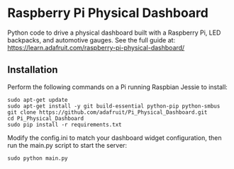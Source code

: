 # Raspberry Pi Physical Dashboard

Python code to drive a physical dashboard built with a Raspberry Pi, LED backpacks, and automotive gauges.  See the full guide at: https://learn.adafruit.com/raspberry-pi-physical-dashboard/

## Installation

Perform the following commands on a Pi running Raspbian Jessie to install:

    sudo apt-get update
    sudo apt-get install -y git build-essential python-pip python-smbus
    git clone https://github.com/adafruit/Pi_Physical_Dashboard.git
    cd Pi_Physical_Dashboard
    sudo pip install -r requirements.txt

Modify the config.ini to match your dashboard widget configuration, then run
the main.py script to start the server:

    sudo python main.py
